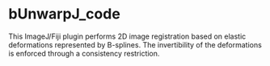 # bUnwarpJ_code
This ImageJ/Fiji plugin performs 2D image registration based on elastic deformations represented by B-splines. The invertibility of the deformations is enforced through a consistency restriction.
